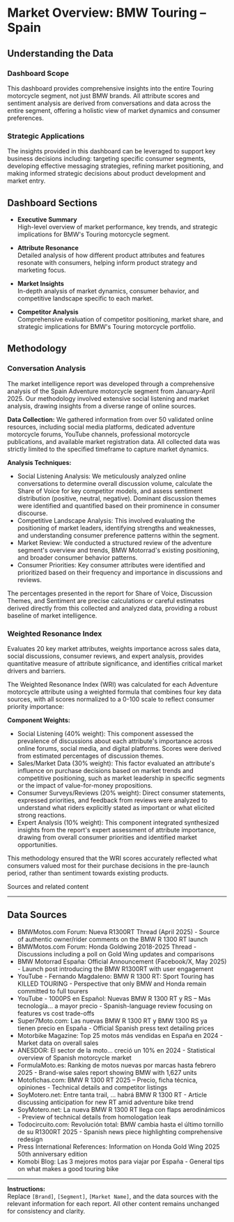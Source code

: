 # Market Overview: BMW Touring – Spain

## Understanding the Data

### Dashboard Scope
This dashboard provides comprehensive insights into the entire Touring motorcycle segment, not just BMW brands. All attribute scores and sentiment analysis are derived from conversations and data across the entire segment, offering a holistic view of market dynamics and consumer preferences.

### Strategic Applications
The insights provided in this dashboard can be leveraged to support key business decisions including: targeting specific consumer segments, developing effective messaging strategies, refining market positioning, and making informed strategic decisions about product development and market entry.

## Dashboard Sections

- **Executive Summary**  
  High-level overview of market performance, key trends, and strategic implications for BMW's Touring motorcycle segment.

- **Attribute Resonance**  
  Detailed analysis of how different product attributes and features resonate with consumers, helping inform product strategy and marketing focus.

- **Market Insights**  
  In-depth analysis of market dynamics, consumer behavior, and competitive landscape specific to each market.

- **Competitor Analysis**  
  Comprehensive evaluation of competitor positioning, market share, and strategic implications for BMW's Touring motorcycle portfolio.

## Methodology

### Conversation Analysis
The market intelligence report was developed through a comprehensive analysis of the Spain Adventure motorcycle segment from January-April 2025. Our methodology involved extensive social listening and market analysis, drawing insights from a diverse range of online sources.

**Data Collection:** We gathered information from over 50 validated online resources, including social media platforms, dedicated adventure motorcycle forums, YouTube channels, professional motorcycle publications, and available market registration data. All collected data was strictly limited to the specified timeframe to capture market dynamics.

**Analysis Techniques:**
- Social Listening Analysis: We meticulously analyzed online conversations to determine overall discussion volume, calculate the Share of Voice for key competitor models, and assess sentiment distribution (positive, neutral, negative). Dominant discussion themes were identified and quantified based on their prominence in consumer discourse.
- Competitive Landscape Analysis: This involved evaluating the positioning of market leaders, identifying strengths and weaknesses, and understanding consumer preference patterns within the segment.
- Market Review: We conducted a structured review of the adventure segment's overview and trends, BMW Motorrad's existing positioning, and broader consumer behavior patterns.
- Consumer Priorities: Key consumer attributes were identified and prioritized based on their frequency and importance in discussions and reviews.

The percentages presented in the report for Share of Voice, Discussion Themes, and Sentiment are precise calculations or careful estimates derived directly from this collected and analyzed data, providing a robust baseline of market intelligence.

### Weighted Resonance Index
Evaluates 20 key market attributes, weights importance across sales data, social discussions, consumer reviews, and expert analysis, provides quantitative measure of attribute significance, and identifies critical market drivers and barriers.

The Weighted Resonance Index (WRI) was calculated for each Adventure motorcycle attribute using a weighted formula that combines four key data sources, with all scores normalized to a 0-100 scale to reflect consumer priority importance:

**Component Weights:**
- Social Listening (40% weight): This component assessed the prevalence of discussions about each attribute's importance across online forums, social media, and digital platforms. Scores were derived from estimated percentages of discussion themes.
- Sales/Market Data (30% weight): This factor evaluated an attribute's influence on purchase decisions based on market trends and competitive positioning, such as market leadership in specific segments or the impact of value-for-money propositions.
- Consumer Surveys/Reviews (20% weight): Direct consumer statements, expressed priorities, and feedback from reviews were analyzed to understand what riders explicitly stated as important or what elicited strong reactions.
- Expert Analysis (10% weight): This component integrated synthesized insights from the report's expert assessment of attribute importance, drawing from overall consumer priorities and identified market opportunities.

This methodology ensured that the WRI scores accurately reflected what consumers valued most for their purchase decisions in the pre-launch period, rather than sentiment towards existing products.


Sources and related content

---

## Data Sources

- BMWMotos.com Forum: Nueva R1300RT Thread (April 2025) - Source of authentic owner/rider comments on the BMW R 1300 RT launch
- BMWMotos.com Forum: Honda Goldwing 2018-2025 Thread - Discussions including a poll on Gold Wing updates and comparisons
- BMW Motorrad España: Official Announcement (Facebook/X, May 2025) - Launch post introducing the BMW R1300RT with user engagement
- YouTube - Fernando Magdaleno: BMW R 1300 RT: Sport Touring has KILLED TOURING - Perspective that only BMW and Honda remain committed to full tourers
- YouTube - 1000PS en Español: Nuevas BMW R 1300 RT y RS – Más tecnología… a mayor precio - Spanish-language review focusing on features vs cost trade-offs
- Super7Moto.com: Las nuevas BMW R 1300 RT y BMW 1300 RS ya tienen precio en España - Official Spanish press text detailing prices
- Motorbike Magazine: Top 25 motos más vendidas en España en 2024 - Market data on overall sales
- ANESDOR: El sector de la moto... creció un 10% en 2024 - Statistical overview of Spanish motorcycle market
- FormulaMoto.es: Ranking de motos nuevas por marcas hasta febrero 2025 - Brand-wise sales report showing BMW with 1,627 units
- Motofichas.com: BMW R 1300 RT 2025 – Precio, ficha técnica, opiniones - Technical details and competitor listings
- SoyMotero.net: Entre tanta trail, ... habrá BMW R 1300 RT - Article discussing anticipation for new RT amid adventure bike trend
- SoyMotero.net: La nueva BMW R 1300 RT llega con flaps aerodinámicos - Preview of technical details from homologation leak
- Todocircuito.com: Revolución total: BMW cambia hasta el último tornillo de su R1300RT 2025 - Spanish news piece highlighting comprehensive redesign
- Press International References: Information on Honda Gold Wing 2025 50th anniversary edition
- Komobi Blog: Las 3 mejores motos para viajar por España - General tips on what makes a good touring bike

---

**Instructions:**  
Replace `[Brand]`, `[Segment]`, `[Market Name]`, and the data sources with the relevant information for each report. All other content remains unchanged for consistency and clarity.